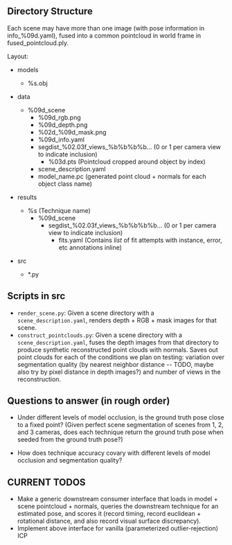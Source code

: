## Directory Structure

Each scene may have more than one image (with pose information in info_%09d.yaml), fused into a common pointcloud in world frame
in fused_pointcloud.ply.

Layout:
* models
    * %s.obj
* data
    * %09d_scene
        * %09d_rgb.png
        * %09d_depth.png
        * %02d_%09d_mask.png
        * %09d_info.yaml
        * segdist_%02.03f_views_%b%b%b%b... (0 or 1 per camera view to indicate inclusion)
            * %03d.pts (Pointcloud cropped around object by index)
        * scene_description.yaml
        * model_name.pc (generated point cloud + normals for each object class name)

* results
    * %s (Technique name)
        * %09d_scene
            * segdist_%02.03f_views_%b%b%b%b... (0 or 1 per camera view to indicate inclusion)
                * fits.yaml (Contains *list* of fit attempts with instance, error, etc annotations inline)
* src
    * \*.py


## Scripts in src

* `render_scene.py`: Given a scene directory with a `scene_description.yaml`,
renders depth + RGB + mask images for that scene.
* `construct_pointclouds.py`: Given a scene directory with a
`scene_description.yaml`, fuses the depth images from that directory to produce
synthetic reconstructed point clouds with normals. Saves out
point clouds for each of the conditions we plan on testing: variation over
segmentation quality (by nearest neighbor distance -- TODO, maybe
also try by pixel distance in depth images?) and number of views in the
reconstruction.


## Questions to answer (in rough order)

* Under different levels of model occlusion, is the
ground truth pose close to a fixed point? (Given perfect scene segmentation
of scenes from 1, 2, and 3 cameras, does each technique return the ground
truth pose when seeded from the ground truth pose?)

* How does technique accuracy covary with different levels of model occlusion
and segmentation quality?


## CURRENT TODOS

* Make a generic downstream consumer interface that loads in model + scene pointcloud + normals,
  queries the downstream technique for an estimated pose, and scores it (record timing, record
  euclidean + rotational distance, and also record visual surface discrepancy).
* Implement above interface for vanilla (parameterized outlier-rejection) ICP